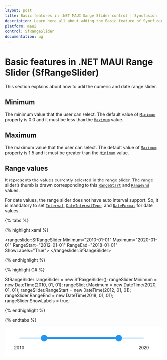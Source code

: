 ```yaml
---
layout: post
title: Basic features in .NET MAUI Range Slider control | Syncfusion
description: Learn here all about adding the Basic feature of Syncfusion .NET MAUI Range Slider (SfRangeSlider) control and more.
platform: maui
control: SfRangeSlider
documentation: ug
---
```


# Basic features  in .NET MAUI Range Slider (SfRangeSlider)

This section explains about how to add the numeric and date range slider.

## Minimum

The minimum value that the user can select. The default value of [`Minimum`](https://help.syncfusion.com/cr/maui/Syncfusion.Maui.Sliders.SliderBase.html#Syncfusion_Maui_Sliders_SliderBase_Minimum) property is 0.0 and it must be less than the [`Maximum`](https://help.syncfusion.com/cr/maui/Syncfusion.Maui.Sliders.SliderBase.html#Syncfusion_Maui_Sliders_SliderBase_Maximum) value.

## Maximum

The maximum value that the user can select. The default value of [`Maximum`](https://help.syncfusion.com/cr/maui/Syncfusion.Maui.Sliders.SliderBase.html#Syncfusion_Maui_Sliders_SliderBase_Maximum) property is 1.5 and it must be greater than the [`Minimum`](https://help.syncfusion.com/cr/maui/Syncfusion.Maui.Sliders.SliderBase.html#Syncfusion_Maui_Sliders_SliderBase_Minimum) value.

## Range values

It represents the values currently selected in the range slider. The range slider’s thumb is drawn corresponding to this [`RangeStart`](https://help.syncfusion.com/cr/maui/Syncfusion.Maui.Sliders.SfRangeSlider.html#Syncfusion_Maui_Sliders_SfRangeSlider_RangeStart) and [`RangeEnd`](https://help.syncfusion.com/cr/maui/Syncfusion.Maui.Sliders.SfRangeSlider.html#Syncfusion_Maui_Sliders_SfRangeSlider_RangeEnd) values.

For date values, the range slider does not have auto interval support. So, it is mandatory to set [`Interval`](https://help.syncfusion.com/cr/maui/Syncfusion.Maui.Sliders.SliderBase.html?tabs=tabid-1#Syncfusion_Maui_Sliders_SliderBase_Interval), [`DateIntervalType`](https://help.syncfusion.com/cr/maui/Syncfusion.Maui.Sliders.SliderBase.html#Syncfusion_Maui_Sliders_SliderBase_DateIntervalType), and [`DateFormat`](https://help.syncfusion.com/cr/maui/Syncfusion.Maui.Sliders.SliderBase.html#Syncfusion_Maui_Sliders_SliderBase_DateFormat) for date values.

{% tabs %}

{% highlight xaml %}

<rangeslider:SfRangeSlider Minimum="2010-01-01" 
                           Maximum="2020-01-01" 
                           RangeStart="2012-01-01" 
                           RangeEnd="2018-01-01" 
                           ShowLabels="True">
</rangeslider:SfRangeSlider>
 
{% endhighlight %}

{% highlight C# %}

 SfRangeSlider rangeSlider = new SfRangeSlider();
 rangeSlider.Minimum = new DateTime(2010, 01, 01);
 rangeSlider.Maximum = new DateTime(2020, 01, 01);
 rangeSlider.RangeStart = new DateTime(2012, 01, 01);
 rangeSlider.RangeEnd = new DateTime(2018, 01, 01);
 rangeSlider.ShowLabels = true;

{% endhighlight %}

{% endtabs %}

![RangeSlider date label](images/basic-features/date-labels.png)

